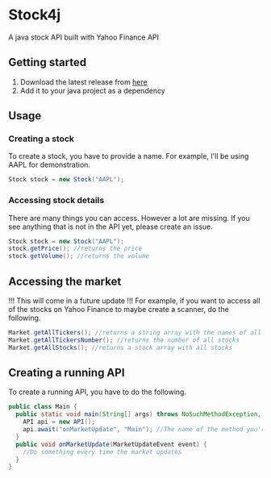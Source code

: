 # Stock4j
A java stock API built with Yahoo Finance API

## Getting started
1. Download the latest release from [here](Builds/1.0/Stock4j_1.0.jar)
2. Add it to your java project as a dependency

## Usage
### Creating a stock
To create a stock, you have to provide a name. For example, I'll be using AAPL for demonstration.
```java
Stock stock = new Stock("AAPL");
```
### Accessing stock details
There are many things you can access. However a lot are missing. If you see anything that is not in the API yet, please create an issue.
```java
Stock stock = new Stock("AAPL");
stock.getPrice(); //returns the price
stock.getVolume(); //returns the volume
```

## Accessing the market
!!! This will come in a future update !!!
For example, if you want to access all of the stocks on Yahoo Finance to maybe create a scanner, do the following.
```java
Market.getAllTickers(); //returns a string array with the names of all stocks
Market.getAllTickersNumber(); //returns the number of all stocks
Market.getAllStocks(); //returns a stock array with all stocks
```

## Creating a running API
To create a running API, you have to do the following.
```java
public class Main {
  public static void main(String[] args) throws NoSuchMethodException, ClassNotFoundException {
    API api = new API();
    api.await("onMarketUpdate", "Main"); //The name of the method you're registering, and the name of the current class
  }
  public void onMarketUpdate(MarketUpdateEvent event) {
    //Do something every time the market updates
  }
}
```
